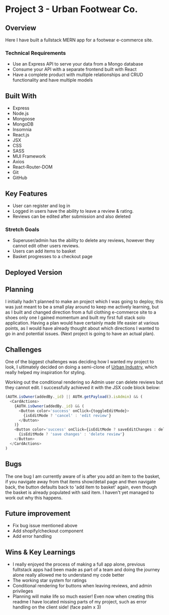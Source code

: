 # Project 3 - Urban Footwear Co.
## Overview
Here I have built a fullstack MERN app for a footwear e-commerce site. 

### Technical Requirements
* Use an Express API to serve your data from a Mongo database
* Consume your API with a separate frontend built with React
* Have a complete product with multiple relationships and CRUD functionality and have multiple models


## Built With
* Express
* Node.js
* Mongoose
* MongoDB
* Insomnia
* React.js
* JSX
* CSS
* SASS
* MUI Framework
* Axios
* React-Router-DOM
* Git
* GitHub

## Key Features
* User can register and log in
* Logged in users have the ability to leave a review & rating.
* Reviews can be edited after submission and also deleted


### Stretch Goals
* Superuser/admin has the ability to delete any reviews, however they cannot edit other users reviews.
* Users can add items to basket
* Basket progresses to a checkout page

## Deployed Version
<!-- [View the deployed version of the app](https://sniff.netlify.app/) -->
<!-- ![Screen Grab of home page](./src/assets/homePage.png) -->


## Planning
I initially hadn't planned to make an project which I was going to deploy, this was just meant to be a small play around to keep me actively learning, but as I built and changed direction from a full clothing e-commerce site to a shoes only one I gained momentum and built my first full stack solo application. Having a plan would have certainly made life easier at various points, as I would have already thought about which directions I wanted to go in and potential issues. (Next project is going to have an actual plan).

## Challenges 
One of the biggest challenges was deciding how I wanted my project to look, I ultimately decided on doing a semi-clone of [Urban Industry](https://urbanindustry.co.uk), which really helped my inspiration for styling. 

Working out the conditional rendering so Admin user can delete reviews but they cannot edit. I successfully achieved it with the JSX code block below: 

```js
(AUTH.isOwner(addedBy._id) || AUTH.getPayload().isAdmin) && (
  <CardActions>
    {AUTH.isOwner(addedBy._id) && (
      <Button color='success' onClick={toggleEditMode}>
        {isEditMode ? 'cancel' : 'edit review'}
      </Button>
    )}
    <Button color='success' onClick={isEditMode ? saveEditChanges : deleteReview}>
      {isEditMode ? 'save changes' : 'delete review'}
    </Button>
  </CardActions>
)
```

## Bugs 
The one bug I am currently aware of is after you add an item to the basket, if you navigate away from that items show/detail page and then navigate back, the button defaults back to 'add item to basket' again, even though the basket is already populated with said item. I haven't yet managed to work out why this happens. 

## Future improvement
* Fix bug issue mentioned above
* Add shopify/checkout component 
* Add error handling 

## Wins & Key Learnings
* I really enjoyed the process of making a full app alone, previous fulltstack apps had been made as part of a team and doing the journey alone really allowed me to understand my code better
* The working star system for ratings 
* Conditional rendering for buttons when leaving reviews, and admin privileges 
* Planning will make life so much easier! Even now when creating this readme I have located missing parts of my project, such as error handling on the client side! (face palm x 3)